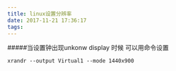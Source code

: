 ```yaml
---
title: linux设置分辨率
date: 2017-11-21 17:36:17
tags:
---
```

#####当设置钟出现unkonw display 时候 可以用命令设置

```
xrandr --output Virtual1 --mode 1440x900
```